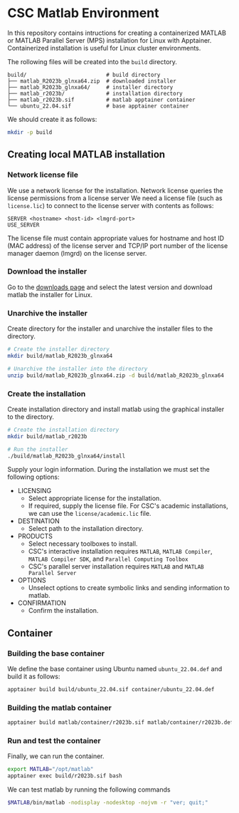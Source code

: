 # CSC Matlab Environment
In this repository contains intructions for creating a containerized MATLAB or MATLAB Parallel Server (MPS) installation for Linux with Apptainer.
Containerized installation is useful for Linux cluster environments.

The rollowing files will be created into the `build` directory.

```text
build/                         # build directory
├── matlab_R2023b_glnxa64.zip  # downloaded installer
├── matlab_R2023b_glnxa64/     # installer directory
├── matlab_r2023b/             # installation directory
├── matlab_r2023b.sif          # matlab apptainer container
└── ubuntu_22.04.sif           # base apptainer container
```

We should create it as follows:

```bash
mkdir -p build
```


## Creating local MATLAB installation
### Network license file
We use a network license for the installation.
Network license queries the license permissions from a license server
We need a license file (such as `license.lic`) to connect to the license server with contents as follows:

```text
SERVER <hostname> <host-id> <lmgrd-port>
USE_SERVER
```

The license file must contain appropriate values for hostname and host ID (MAC address) of the license server and TCP/IP port number of the license manager daemon (lmgrd) on the license server.


### Download the installer
Go to the [downloads page](https://mathworks.com/downloads/) and select the latest version and download matlab the installer for Linux.


### Unarchive the installer
Create directory for the installer and unarchive the installer files to the directory.

```bash
# Create the installer directory
mkdir build/matlab_R2023b_glnxa64

# Unarchive the installer into the directory
unzip build/matlab_R2023b_glnxa64.zip -d build/matlab_R2023b_glnxa64
```


### Create the installation
Create installation directory and install matlab using the graphical installer to the directory.

```bash
# Create the installation directory
mkdir build/matlab_r2023b

# Run the installer
./build/matlab_R2023b_glnxa64/install
```

Supply your login information.
During the installation we must set the following options:

* LICENSING
    - Select appropriate license for the installation.
    - If required, supply the license file.
      For CSC's academic installations, we can use the `license/academic.lic` file.
* DESTINATION
    - Select path to the installation directory.
* PRODUCTS
    - Select necessary toolboxes to install.
    - CSC's interactive installation requires `MATLAB`, `MATLAB Compiler`, `MATLAB Compiler SDK`, and `Parallel Computing Toolbox`
    - CSC's parallel server installation requires `MATLAB` and `MATLAB Parallel Server`
* OPTIONS
    - Unselect options to create symbolic links and sending information to matlab.
* CONFIRMATION
    - Confirm the installation.


## Container
### Building the base container
We define the base container using Ubuntu named `ubuntu_22.04.def` and build it as follows:

```bash
apptainer build build/ubuntu_22.04.sif container/ubuntu_22.04.def
```


### Building the matlab container

```bash
apptainer build matlab/container/r2023b.sif matlab/container/r2023b.def
```


### Run and test the container
Finally, we can run the container.

```bash
export MATLAB="/opt/matlab"
apptainer exec build/r2023b.sif bash
```

We can test matlab by running the following commands

```bash
$MATLAB/bin/matlab -nodisplay -nodesktop -nojvm -r "ver; quit;"
```

